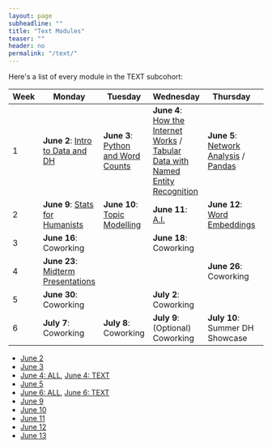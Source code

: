```yaml
---
layout: page
subheadline: ""
title: "Text Modules"
teaser: ""
header: no
permalink: "/text/"
---
```

Here's a list of every module in the TEXT subcohort:

 Week | Monday   | Tuesday | Wednesday | Thursday | Friday  |
|-------|----------|--------|------------|---------|-------------|
| 1 | **June 2**: [Intro to Data and DH](https://cornell-colab.github.io/2025-SummerDH/modules/day1) | **June 3**: [Python and Word Counts](https://cornell-colab.github.io/2025-SummerDH/text/day2/) | **June 4**: [How the Internet Works](https://cornell-colab.github.io/2025-SummerDH/modules/day3) / [Tabular Data with Named Entity Recognition](https://cornell-colab.github.io/2025-SummerDH/text/day3) | **June 5**: [Network Analysis](https://cornell-colab.github.io/2025-SummerDH/text/day4) / [Pandas](https://cornell-colab.github.io/2025-SummerDH/text/day4) | **June 6**: [Copyright, Fair Use, and Scholarly Communications](https://cornell-colab.github.io/2025-SummerDH/modules/day5) / [Python](https://cornell-colab.github.io/2025-SummerDH/text/day5)                                   |
| 2 | **June 9**: [Stats for Humanists](https://cornell-colab.github.io/2025-SummerDH/text/day6) | **June 10**: [Topic Modelling](https://cornell-colab.github.io/2025-SummerDH/text/day7) | **June 11**: [A.I.](https://cornell-colab.github.io/2025-SummerDH/modules/day8) | **June 12**: [Word Embeddings](https://cornell-colab.github.io/2025-SummerDH/text/day9/) | **June 13**: [1:1 Meetings](https://cornell-colab.github.io/2025-SummerDH/modules/day10)                                            |
| 3 | **June 16**: Coworking |  | **June 18**: Coworking || **June 20**: Coworking                                           |
| 4 | **June 23**: [Midterm Presentations](https://cornell-colab.github.io/2025-SummerDH/modules/day10) |  |  | **June 26**: Coworking |                                         |
| 5 | **June 30**: Coworking |  | **July 2**: Coworking | |                                         |
| 6 | **July 7**: Coworking | **July 8**: Coworking | **July 9**: (Optional) Coworking | **July 10**: Summer DH Showcase |    

- [June 2](https://cornell-colab.github.io/2025-SummerDH/modules/day1)
- [June 3](https://cornell-colab.github.io/2025-SummerDH/text/day2)
- [June 4: ALL](https://cornell-colab.github.io/2025-SummerDH/modules/day3), [June 4: TEXT](https://cornell-colab.github.io/2025-SummerDH/text/day3)
- [June 5](https://cornell-colab.github.io/2025-SummerDH/text/day5)
- [June 6: ALL](https://cornell-colab.github.io/2025-SummerDH/modules/day5), [June 6: TEXT](https://cornell-colab.github.io/2025-SummerDH/text/day5)
- [June 9](https://cornell-colab.github.io/2025-SummerDH/text/day6)
- [June 10](https://cornell-colab.github.io/2025-SummerDH/text/day7)
- [June 11](https://cornell-colab.github.io/2025-SummerDH/modules/day8)
- [June 12](https://cornell-colab.github.io/2025-SummerDH/text/day9)
- [June 13](https://cornell-colab.github.io/2025-SummerDH/modules/day10)
